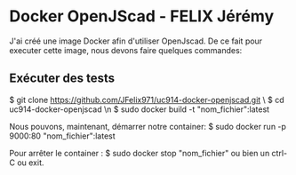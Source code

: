 # Docker OpenJScad - FELIX Jérémy

J'ai créé une image Docker afin d'utiliser OpenJscad.
De ce fait pour executer cette image, nous devons faire quelques commandes:
 
 ## Exécuter des tests
$ git clone https://github.com/JFelix971/uc914-docker-openjscad.git \\
$ cd uc914-docker-openjscad \n
$ sudo docker build -t "nom_fichier":latest

Nous pouvons, maintenant, démarrer notre container:
$ sudo docker run -p 9000:80 "nom_fichier":latest

Pour arrêter le container :
$ sudo docker stop "nom_fichier"
ou bien un ctrl-C ou exit.
